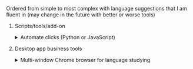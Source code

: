 Ordered from simple to most complex with language suggestions that I am fluent in (may change in the future with better or worse tools)

1. Scripts/tools/add-on
	<details>
		
	<summary> Automate clicks (Python or JavaScript) </summary>
		
	Rough idea
	- Use Python to allow the user to click the button he/she wants to automatically click, thus making it re-usable for many sites. 
	- Set trigger events (i.e. video finished, pop-up, etc)

	- Have Python interact with HTML/DOM

	- Possible tools: Selenium (Python)
	
	</details>
		
2. Desktop app business tools
	
	<details>
		
	<summary> Multi-window Chrome browser for language studying </summary>
				
	Have multiple windows that are collapsable/expandable/resizable etc that open up Chrome, Firefox etc  with respective add-ons.
	
	Ṕanels (all panels are expandable/collapsable)
	1. Custom dictionaries. (i.e. double click on a word in a chrome tab with specified key --> window-popup with translation. Include API queries from Reverso Context, Linguee, etc.
		
	1. CEFR vocabulary/grammatical item explanations and position in frequency list  + mnemonic. Include CEFR objectives.
		
	1. Conjugation chart panel/reference sheet
		
	1. Custom feed aggregator from news sites to open up in Chrome/Firefox window etc
		
	1. In-house video playlist collection with offline download support for specific cultural topics (country-specific history for said language (I.e. Spanish is spoken in South America, Central America, Puerto Rico, Spain, Canary Islands etc), civics, art/music, laws, mythology, the name of the best-selling author writing in said language for specifies genres, Kindle Unlimited/Scribd/traditional press), plus free MOOCs or tv episodes published online. Automatically grab subtitles from source & allow in-app streaming like VLC media player) to allow dual subtitles. There should be an option to randomly refresh for new material or factoids.
				
				
	Touch-ups:
	- Have panel that connects to smartphone for remote control/using android or iphone apps on the computer app. 
	- Use network tools to grab media stream source/automatic login using a robot
	- Reference sheet of exams to prove one's skills + an estimator of one's current level using said exam (CEFR vs ACTFL, ILS, etc) and record the approximate time it took to reach such a level and what you could use such skills for in real life (I.e. study abroad/foreign student, work abroad, practice medicine/other professions, naturalize for citizenship, work as a translator) and where such skills can be used or are in demand (i.e. intelligence agencies, state departments, diplomatic agencies, scanning job markets and linkedIN pages for multi-lingual job ads or companies who aren't openly advertising but whose businesses focus on global markets).

	</details>
		

